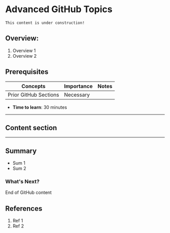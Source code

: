 # Advanced GitHub Topics

```{note}
This content is under construction!
```

## Overview:

1. Overview 1
1. Overview 2

## Prerequisites

| Concepts              | Importance | Notes |
| --------------------- | ---------- | ----- |
| Prior GitHub Sections | Necessary  |       |

- **Time to learn**: 30 minutes

---

## Content section

---

## Summary

- Sum 1
- Sum 2

### What's Next?

End of GitHub content

## References

1. Ref 1
1. Ref 2
